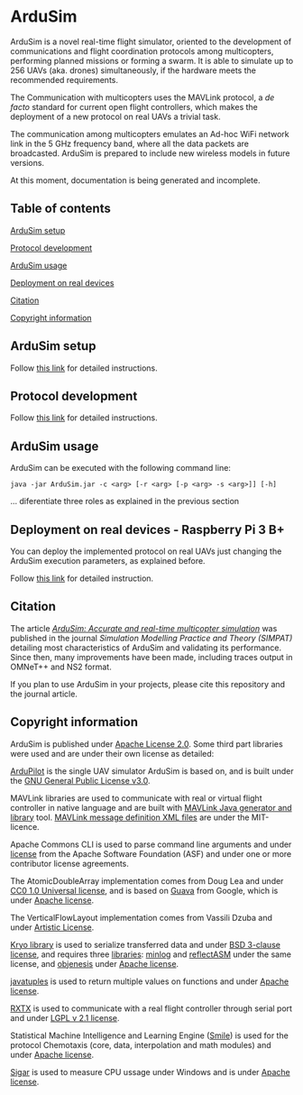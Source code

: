 # ArduSim

ArduSim is a novel real-time flight simulator, oriented to the development of communications and flight coordination protocols among multicopters, performing planned missions or forming a swarm. It is able to simulate up to 256 UAVs (aka. drones) simultaneously, if the hardware meets the recommended requirements.

The Communication with multicopters uses the MAVLink protocol, a *de facto* standard for current open flight controllers, which makes the deployment of a new protocol on real UAVs a trivial task.

The communication among multicopters emulates an Ad-hoc WiFi network link in the 5 GHz frequency band, where all the data packets are broadcasted. ArduSim is prepared to include new wireless models in future versions.

At this moment, documentation is being generated and incomplete.

## Table of contents

[ArduSim setup](#markdown-header-ardusim-setup)

[Protocol development](#markdown-header-protocol-development)

[ArduSim usage](#markdown-header-ardusim-usage)

[Deployment on real devices](#markdown-header-deployment-on-real-devices---raspberry-pi-3-b&#43;)

[Citation](#markdown-header-citation)

[Copyright information](#markdown-header-copyright-information)

## ArduSim setup

Follow [this link](help/setup.md) for detailed instructions.

## Protocol development

Follow [this link](help/development.md) for detailed instructions.

## ArduSim usage

ArduSim can be executed with the following command line:

    java -jar ArduSim.jar -c <arg> [-r <arg> [-p <arg> -s <arg>]] [-h]

... diferentiate three roles as explained in the previous section





[//]: # (Recomendar ejecutar como root administrador para usar disco ram)
[//]: # (En una terminal de linux o windows)
[//]: # (Al guardar lo del diálogo results, indicar los ficheros que se guardan con su contenido)



## Deployment on real devices - Raspberry Pi 3 B+

You can deploy the implemented protocol on real UAVs just changing the ArduSim execution parameters, as explained before.

Follow [this link](help/deployment.md) for detailed instruction.

## Citation

The article *[ArduSim: Accurate and real-time multicopter simulation](https://doi.org/10.1016/j.simpat.2018.06.009)* was published in the journal *Simulation Modelling Practice and Theory (SIMPAT)* detailing most characteristics of ArduSim and validating its performance. Since then, many improvements have been made, including traces output in OMNeT++ and NS2 format.

If you plan to use ArduSim in your projects, please cite this repository and the journal article.

## Copyright information

ArduSim is published under [Apache License 2.0](https://www.apache.org/licenses/LICENSE-2.0). Some third part libraries were used and are under their own license as detailed:

[ArduPilot](https://github.com/ArduPilot/ardupilot) is the single UAV simulator ArduSim is based on, and is built under the [GNU General Public License v3.0](https://github.com/ArduPilot/ardupilot/blob/master/COPYING.txt).

MAVLink libraries are used to communicate with real or virtual flight controller in native language and are built with [MAVLink Java generator and library](https://github.com/ghelle/MAVLinkJava) tool. [MAVLink message definition XML files](https://github.com/mavlink/mavlink/tree/master/message_definitions) are under the MIT-licence.

Apache Commons CLI is used to parse command line arguments and under [license](http://www.apache.org/licenses/LICENSE-2.0) from the Apache Software Foundation (ASF) and under one or more contributor license agreements.

The AtomicDoubleArray implementation comes from Doug Lea and under [CC0 1.0 Universal license](http://creativecommons.org/publicdomain/zero/1.0/), and is based on [Guava](https://github.com/google/guava) from Google, which is under [Apache license](https://github.com/google/guava/blob/master/COPYING).

The VerticalFlowLayout implementation comes from Vassili Dzuba and under [Artistic License](https://opensource.org/licenses/artistic-license-2.0).

[Kryo library](https://github.com/EsotericSoftware/kryo) is used to serialize transferred data and under [BSD 3-clause license](https://github.com/EsotericSoftware/kryo/blob/master/LICENSE.md), and requires three [libraries](https://github.com/EsotericSoftware/kryo/tree/master/lib): [minlog](https://github.com/EsotericSoftware/minlog) and [reflectASM](https://github.com/EsotericSoftware/reflectasm) under the same license, and [objenesis](http://objenesis.org/license.html) under [Apache license](http://www.apache.org/licenses/LICENSE-2.0).

[javatuples](https://www.javatuples.org/) is used to return multiple values on functions and under [Apache license](https://www.javatuples.org/license.html).

[RXTX](http://rxtx.qbang.org/wiki/index.php/Main_Page) is used to communicate with a real flight controller through serial port and under [LGPL v 2.1 license](http://www.gnu.org/licenses/lgpl.txt).

Statistical Machine Intelligence and Learning Engine ([Smile](https://github.com/haifengl/smile)) is used for the protocol Chemotaxis (core, data, interpolation and math modules) and under [Apache license](https://github.com/haifengl/smile/blob/master/LICENSE).

[Sigar](https://github.com/hyperic/sigar) is used to measure CPU ussage under Windows and is under [Apache license](https://github.com/hyperic/sigar/blob/master/LICENSE).

